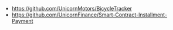 - https://github.com/UnicornMotors/BicycleTracker
- https://github.com/UnicornFinance/Smart-Contract-Installment-Payment
